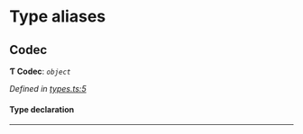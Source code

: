

# Type aliases

<a id="codec"></a>

##  Codec

**Ƭ Codec**: *`object`*

*Defined in [types.ts:5](https://github.com/polkadot-js/common/blob/5d026e0/packages/trie-codec/src/types.ts#L5)*

#### Type declaration

___


